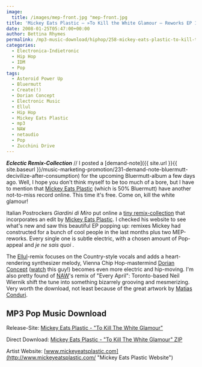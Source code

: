 ```yaml
---
image:
  title: /images/mep-front.jpg "mep-front.jpg
title: 'Mickey Eats Plastic – »To Kill the White Glamour – Reworks EP 1« (Sijis Netlabel)'
date: 2008-01-25T05:47:00+00:00
author: Bettina Rhymes
permalink: /mp3-music-download/hiphop/258-mickey-eats-plastic-to-kill-the-white-glamour-reworks-ep-1
categories:
  - Electronica-Indietronic
  - Hip Hop
  - IDM
  - Pop
tags:
  - Asteroid Power Up
  - Bluermutt
  - Create(!)
  - Dorian Concept
  - Electronic Music
  - Ellul
  - Hip Hop
  - Mickey Eats Plastic
  - mp3
  - NAW
  - netaudio
  - Pop
  - Zucchini Drive
---
```

***Eclectic Remix-Collection*** // I posted a [demand-note]({{ site.url }}{{ site.baseurl }}/music-marketing-promotion/231-demand-note-bluermutt-decivilize-after-consumption) for the upcoming Bluermutt-album a few days ago. Well, I hope you don't think myself to be too much of a bore, but I have to mention that [Mickey Eats Plastic](http://www.mickeyeatsplastic.com/ "Mickey Eats Plastic Website") (which is 50% Bluermutt) have another not-to-miss record online. This time it's free. Come on, kill the white glamour!<!--more-->

<!--adsense-->

Italian Postrockers _Giardini di Míro_ put online a [tiny remix-collection](http://www.giardinidimiro.com/wordpress/?p=103) that incorporates an edit by [Mickey Eats Plastic](http://www.mickeyeatsplastic.com/ "Mickey Eats Plastic Website"). I checked his website to see what's new and saw this beautiful EP popping up: remixes Mickey had constructed for a bunch of cool people in the last months plus two MEP-reworks. Every single one is subtle electric, with a chosen amount of Pop-appeal and _je ne sais quoi_ .

The [Ellul](http://www.myspace.com/ellulband "Ellul @ Myspace")-remix focuses on the Country-style vocals and adds a heart-rendering synthesizer melody, Vienna Chip Hop-mastermind [Dorian Concept](http://www.myspace.com/dorianconcept "Dorian Concept @ Myspace") ([watch](http://www.youtube.com/watch?v=OdRP3dQ9QOM "Dorian Concept @ Youtube") this guy!) becomes even more electric and hip-moving. I'm also pretty found of [NAW](http://www.phoniq.net/ "NAW Website")'s remix of "Every April": Toronto-based Neil Wiernik shift the tune into something bizarrely grooving and mesmerizing. Very worth the download, not least because of the great artwork by [Matias Conduri](http://www.flickr.com/photos/matiascoduri).

## MP3 Pop Music Download

Release-Site: [Mickey Eats Plastic - "To Kill The White Glamour"](http://www.mickeyeatsplastic.com/music.htm)
  
Direct Download: [Mickey Eats Plastic - "To Kill The White Glamour" ZIP](http://www.mickeyeatsplastic.com/music/MEP-Reworks_ep_1-To_kill_the_white_glamour.zip)[](http://www.sijis.com "Sijis Netlabel")
  
Artist Website: [www.mickeyeatsplastic.com](http://www.mickeyeatsplastic.com/ "Mickey Eats Plastic Website")
